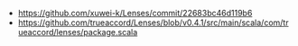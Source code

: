 - https://github.com/xuwei-k/Lenses/commit/22683bc46d119b6
- https://github.com/trueaccord/Lenses/blob/v0.4.1/src/main/scala/com/trueaccord/lenses/package.scala
